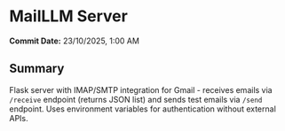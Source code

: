 # MailLLM Server

**Commit Date:** 23/10/2025, 1:00 AM

## Summary
Flask server with IMAP/SMTP integration for Gmail - receives emails via `/receive` endpoint (returns JSON list) and sends test emails via `/send` endpoint. Uses environment variables for authentication without external APIs.
